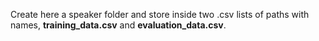 Create here a speaker folder and store inside two .csv lists of paths with names, **training_data.csv** and **evaluation_data.csv**.
